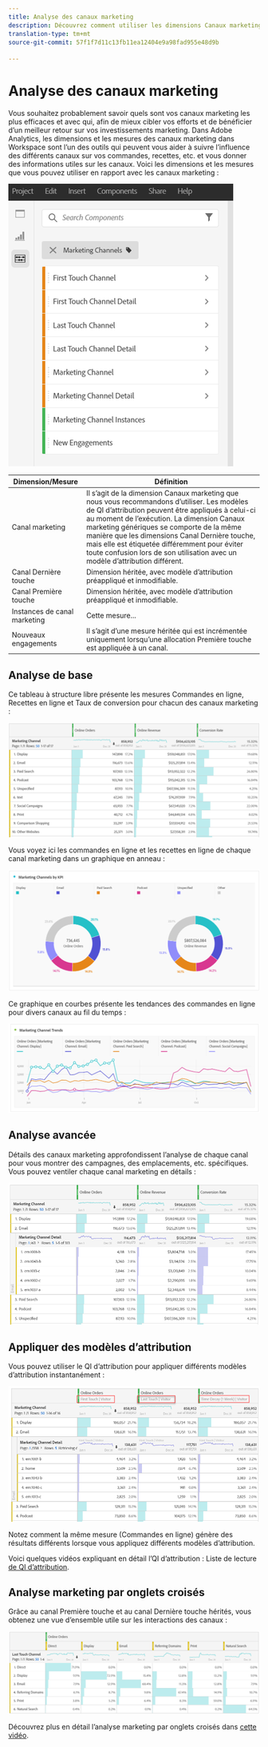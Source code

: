 ```yaml
---
title: Analyse des canaux marketing
description: Découvrez comment utiliser les dimensions Canaux marketing dans Workspace.
translation-type: tm+mt
source-git-commit: 57f1f7d11c13fb11ea12404e9a98fad955e48d9b

---
```



# Analyse des canaux marketing

Vous souhaitez probablement savoir quels sont vos canaux marketing les plus efficaces et avec qui, afin de mieux cibler vos efforts et de bénéficier d’un meilleur retour sur vos investissements marketing. Dans Adobe Analytics, les dimensions et les mesures des canaux marketing dans Workspace sont l’un des outils qui peuvent vous aider à suivre l’influence des différents canaux sur vos commandes, recettes, etc. et vous donner des informations utiles sur les canaux. Voici les dimensions et les mesures que vous pouvez utiliser en rapport avec les canaux marketing :

![](assets/mc-dims.png)

| Dimension/Mesure | Définition |
|---|---|
| Canal marketing | Il s’agit de la dimension Canaux marketing que nous vous recommandons d’utiliser. Les modèles de QI d’attribution peuvent être appliqués à celui-ci au moment de l’exécution. La dimension Canaux marketing génériques se comporte de la même manière que les dimensions Canal Dernière touche, mais elle est étiquetée différemment pour éviter toute confusion lors de son utilisation avec un modèle d’attribution différent. |
| Canal Dernière touche | Dimension héritée, avec modèle d’attribution préappliqué et inmodifiable. |
| Canal Première touche | Dimension héritée, avec modèle d’attribution préappliqué et inmodifiable. |
| Instances de canal marketing | Cette mesure... |
| Nouveaux engagements | Il s’agit d’une mesure héritée qui est incrémentée uniquement lorsqu’une allocation Première touche est appliquée à un canal. |

## Analyse de base

Ce tableau à structure libre présente les mesures Commandes en ligne, Recettes en ligne et Taux de conversion pour chacun des canaux marketing :

![](assets/mc-viz1.png)

Vous voyez ici les commandes en ligne et les recettes en ligne de chaque canal marketing dans un graphique en anneau :

![](assets/mc-viz2.png)

Ce graphique en courbes présente les tendances des commandes en ligne pour divers canaux au fil du temps :

![](assets/mc-viz3.png)

## Analyse avancée

Détails des canaux marketing approfondissent l’analyse de chaque canal pour vous montrer des campagnes, des emplacements, etc. spécifiques. Vous pouvez ventiler chaque canal marketing en détails :

![](assets/mc-viz4.png)

## Appliquer des modèles d’attribution

Vous pouvez utiliser le QI [](https://docs.adobe.com/content/help/en/analytics/analyze/analysis-workspace/panels/attribution/use-attribution.html) d’attribution pour appliquer différents modèles d’attribution instantanément :

![](assets/mc-viz5.png)

Notez comment la même mesure (Commandes en ligne) génère des résultats différents lorsque vous appliquez différents modèles d’attribution.

Voici quelques vidéos expliquant en détail l’QI d’attribution : Liste de lecture [de QI d’attribution](https://www.youtube.com/playlist?list=PL2tCx83mn7GuDzYEZ8jQlaScruZr3tBTR).

## Analyse marketing par onglets croisés

Grâce au canal Première touche et au canal Dernière touche hérités, vous obtenez une vue d’ensemble utile sur les interactions des canaux :

![](assets/mc-viz6.png)

Découvrez plus en détail l’analyse marketing par onglets croisés dans [cette vidéo](https://www.youtube.com/watch?v=M3EOdONa-3E).